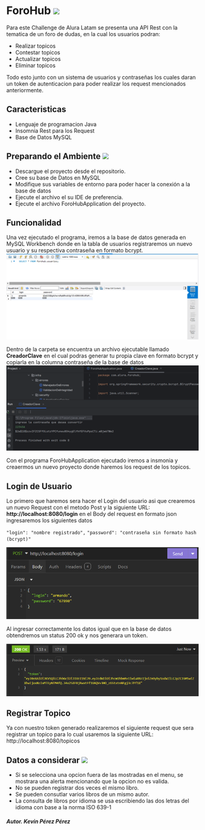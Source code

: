 # ForoHub <img src="https://e7.pngegg.com/pngimages/658/936/png-clipart-internet-forum-computer-icons-online-chat-discussion-forum.png" width="30px">

Para este Challenge de Alura Latam se presenta una API Rest con la tematica de un foro de dudas, en la cual los usuarios podran:
- Realizar topicos
- Contestar topicos
- Actualizar topicos
- Eliminar topicos

Todo esto junto con un sistema de usuarios y contraseñas los cuales daran un token de autenticacion para poder realizar los request mencionados anteriormente.


## Caracteristicas 

- Lenguaje de programacion Java
- Insomnia Rest para los Request
- Base de Datos MySQL 


## Preparando el Ambiente <img src="https://cdn-icons-png.flaticon.com/512/2071/2071756.png" width="30px">

- Descargue el proyecto desde el repositorio.
- Cree su base de Datos en MySQL
- Modifique sus variables de entorno para poder hacer la conexión a la base de datos
- Ejecute el archivo el su IDE de preferencia.
- Ejecute el archivo ForoHubApplication del proyecto.

## Funcionalidad
Una vez ejecutado el programa, iremos a la base de datos generada en MySQL Workbench donde en la tabla de usuarios registraremos un nuevo usuario y su respectiva contraseña en formato bcrypt.
<img src="https://github.com/Kpp94/forohub/blob/master/img/Usuario.png?raw=true" width="750px">

Dentro de la carpeta se encuentra un archivo ejecutable llamado **CreadorClave** en el cual podras generar tu propia clave en formato bcrypt y copiarla en la columna contraseña de la base de datos
<img src="https://github.com/Kpp94/forohub/blob/master/img/gurdar_contra.png?raw=true" width="750px">

Con el programa ForoHubApplication ejecutado iremos a insmonia y creaermos un nuevo proyecto donde haremos los request de los topicos.

## Login de Usuario
Lo primero que haremos sera hacer el Login del usuario asi que crearemos un nuevo Request con el metodo Post y la siguiente URL: **http://localhost:8080/login**
en el Body del request en formato json ingresaremos los siguientes datos

  `"login": "nombre registrado",`
	`"password": "contraseña sin formato hash (bcrypt)"`
 
 <img src="https://github.com/Kpp94/forohub/blob/master/img/validar_usuario.png?raw=true">

 Al ingresar correctamente los datos igual que en la base de datos obtendremos un status 200 ok y nos generara un token.

 <img src="https://github.com/Kpp94/forohub/blob/master/img/token_generado.png?raw=true" width="750px">

 ## Registrar Topico
Ya con nuestro token generado realizaremos el siguiente request que sera registrar un topico para lo cual usaremos la siguiente URL: http://localhost:8080/topicos  

## Datos a considerar <img src="https://w7.pngwing.com/pngs/973/727/png-transparent-amplifier-owner-s-manual-product-manuals-sign-electric-potential-difference-importance-thumbnail.png" width="30px">
- Si se selecciona una opcion fuera de las mostradas en el menu, se mostrara una alerta mencionando que la opcion no es valida.
- No se pueden registrar dos veces el mismo libro.
- Se pueden consutlar varios libros de un mismo autor.
- La consulta de libros por idioma se usa escribiendo las dos letras del idioma con base a la norma ISO 639-1

<h5>Autor. Kevin Pérez Pérez</h5>
